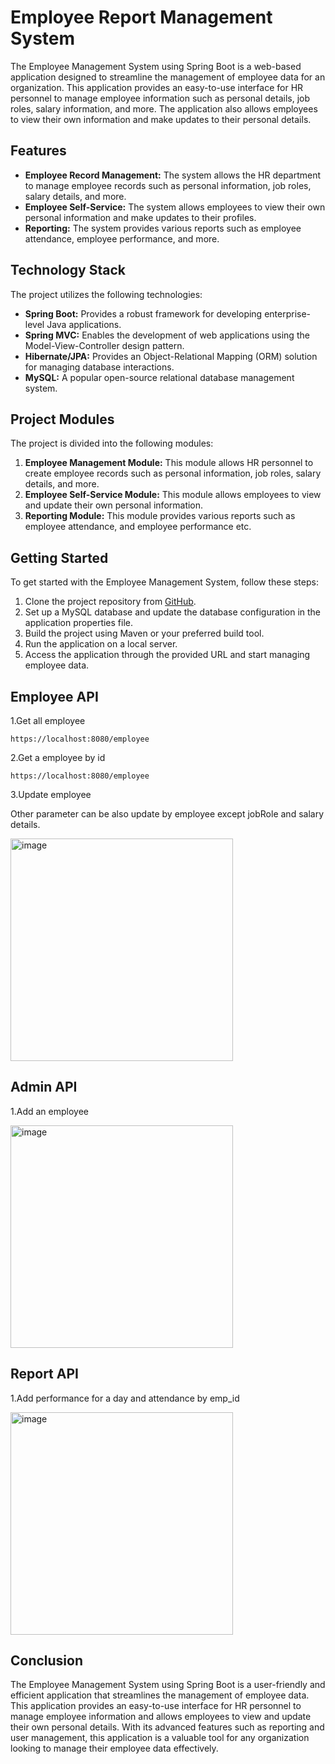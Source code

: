 # Employee Report Management System

The Employee Management System using Spring Boot is a web-based application designed to streamline the management of employee data for an organization. This application provides an easy-to-use interface for HR personnel to manage employee information such as personal details, job roles, salary information, and more. The application also allows employees to view their own information and make updates to their personal details.

## Features

- **Employee Record Management:** The system allows the HR department to manage employee records such as personal information, job roles, salary details, and more.
- **Employee Self-Service:** The system allows employees to view their own personal information and make updates to their profiles.
- **Reporting:** The system provides various reports such as employee attendance, employee performance, and more.

## Technology Stack

The project utilizes the following technologies:

- **Spring Boot:** Provides a robust framework for developing enterprise-level Java applications.
- **Spring MVC:** Enables the development of web applications using the Model-View-Controller design pattern.
- **Hibernate/JPA:** Provides an Object-Relational Mapping (ORM) solution for managing database interactions.
- **MySQL:** A popular open-source relational database management system.

## Project Modules

The project is divided into the following modules:

1. **Employee Management Module:** This module allows HR personnel to create employee records such as personal information, job roles, salary details, and more.
2. **Employee Self-Service Module:** This module allows employees to view and update their own personal information.
3. **Reporting Module:** This module provides various reports such as employee attendance, and employee performance etc.

## Getting Started

To get started with the Employee Management System, follow these steps:

1. Clone the project repository from [GitHub](https://github.com/satyam1459/Employee_Report).
2. Set up a MySQL database and update the database configuration in the application properties file.
3. Build the project using Maven or your preferred build tool.
4. Run the application on a local server.
5. Access the application through the provided URL and start managing employee data.

## Employee API
1.Get all employee

```
https://localhost:8080/employee
```
2.Get a employee by id
```
https://localhost:8080/employee
```
3.Update employee

   Other parameter can be also update by employee except jobRole and salary details.

   
<img width="356" alt="image" src="https://github.com/satyam1459/Employee_Report/assets/114183531/58a3d40b-e722-486a-9bbc-c5b7554ffa69">


## Admin API
1.Add an employee

<img width="356" alt="image" src="https://github.com/satyam1459/Employee_Report/assets/114183531/b022dde3-7d7d-4e4c-954f-3eb4ef2d3de2">


## Report API
1.Add performance for a day and attendance by emp_id

<img width="356" alt="image" src="https://github.com/satyam1459/Employee_Report/assets/114183531/a005c925-a443-4020-84cb-4f6a38a3b3d6">

## Conclusion

The Employee Management System using Spring Boot is a user-friendly and efficient application that streamlines the management of employee data. This application provides an easy-to-use interface for HR personnel to manage employee information and allows employees to view and update their own personal details. With its advanced features such as reporting and user management, this application is a valuable tool for any organization looking to manage their employee data effectively.
